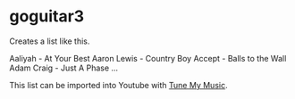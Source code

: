# goguitar3

Creates a list like this.

Aaliyah - At Your Best
Aaron Lewis - Country Boy
Accept - Balls to the Wall
Adam Craig - Just A Phase
...

This list can be imported into Youtube with 
[Tune My Music](https://www.tunemymusic.com).